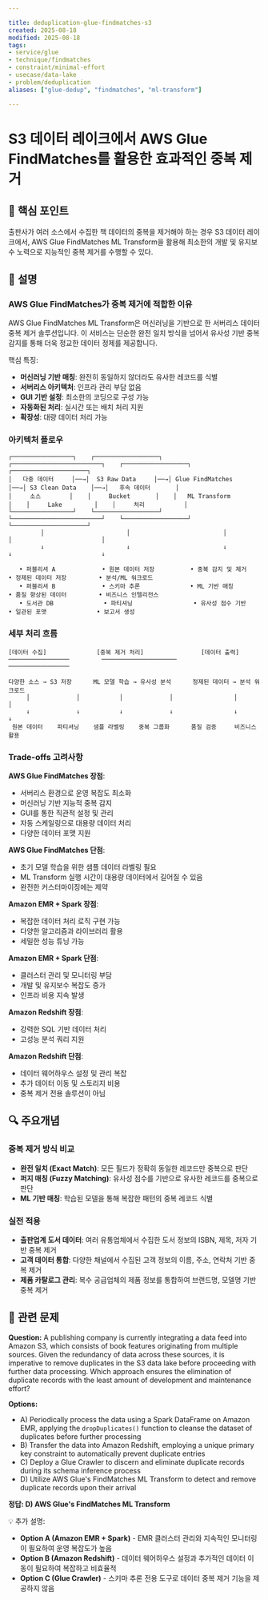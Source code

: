 ```yaml
---

title: deduplication-glue-findmatches-s3
created: 2025-08-18
modified: 2025-08-18
tags:
- service/glue
- technique/findmatches
- constraint/minimal-effort
- usecase/data-lake
- problem/deduplication
aliases: ["glue-dedup", "findmatches", "ml-transform"]

---
```


# S3 데이터 레이크에서 AWS Glue FindMatches를 활용한 효과적인 중복 제거

## 🎯 핵심 포인트

출판사가 여러 소스에서 수집한 책 데이터의 중복을 제거해야 하는 경우 S3 데이터 레이크에서, AWS Glue FindMatches ML Transform을 활용해 최소한의 개발 및 유지보수 노력으로 지능적인 중복 제거를 수행할 수 있다.

## 📝 설명

### AWS Glue FindMatches가 중복 제거에 적합한 이유

AWS Glue FindMatches ML Transform은 머신러닝을 기반으로 한 서버리스 데이터 중복 제거 솔루션입니다. 이 서비스는 단순한 완전 일치 방식을 넘어서 유사성 기반 중복 감지를 통해 더욱 정교한 데이터 정제를 제공합니다.

핵심 특징:
- **머신러닝 기반 매칭**: 완전히 동일하지 않더라도 유사한 레코드를 식별
- **서버리스 아키텍처**: 인프라 관리 부담 없음
- **GUI 기반 설정**: 최소한의 코딩으로 구성 가능
- **자동화된 처리**: 실시간 또는 배치 처리 지원
- **확장성**: 대량 데이터 처리 가능

### 아키텍처 플로우

```
┌─────────────────┐    ┌──────────────────┐    ┌─────────────────────────┐    ┌──────────────────┐    ┌─────────────────────┐
│   다중 데이터     │──→│  S3 Raw Data     │──→│ Glue FindMatches       │──→│ S3 Clean Data    │──→│   후속 데이터       │
│     소스        │    │     Bucket       │    │   ML Transform         │    │     Lake         │    │     처리           │
└─────────────────┘    └──────────────────┘    └─────────────────────────┘    └──────────────────┘    └─────────────────────┘
         │                       │                          │                           │                         │
         ↓                       ↓                          ↓                           ↓                         ↓

   • 퍼블리셔 A             • 원본 데이터 저장          • 중복 감지 및 제거          • 정제된 데이터 저장         • 분석/ML 워크로드
   • 퍼블리셔 B             • 스키마 추론              • ML 기반 매칭             • 품질 향상된 데이터         • 비즈니스 인텔리전스
   • 도서관 DB              • 파티셔닝                 • 유사성 점수 기반          • 일관된 포맷              • 보고서 생성
```

### 세부 처리 흐름

```
[데이터 수집]              [중복 제거 처리]                [데이터 출력]
─────────────────         ─────────────────────          ─────────────────

다양한 소스 → S3 저장      ML 모델 학습 → 유사성 분석      정제된 데이터 → 분석 워크로드
     │             │           │             │                 │            │
     ↓             ↓           ↓             ↓                 ↓            ↓
 원본 데이터    파티셔닝    샘플 라벨링    중복 그룹화      품질 검증     비즈니스 활용
```
### Trade-offs 고려사항

**AWS Glue FindMatches 장점**:
- 서버리스 환경으로 운영 복잡도 최소화
- 머신러닝 기반 지능적 중복 감지
- GUI를 통한 직관적 설정 및 관리
- 자동 스케일링으로 대용량 데이터 처리
- 다양한 데이터 포맷 지원

**AWS Glue FindMatches 단점**:
- 초기 모델 학습을 위한 샘플 데이터 라벨링 필요
- ML Transform 실행 시간이 대용량 데이터에서 길어질 수 있음
- 완전한 커스터마이징에는 제약

**Amazon EMR + Spark 장점**:
- 복잡한 데이터 처리 로직 구현 가능
- 다양한 알고리즘과 라이브러리 활용
- 세밀한 성능 튜닝 가능

**Amazon EMR + Spark 단점**:
- 클러스터 관리 및 모니터링 부담
- 개발 및 유지보수 복잡도 증가
- 인프라 비용 지속 발생

**Amazon Redshift 장점**:
- 강력한 SQL 기반 데이터 처리
- 고성능 분석 쿼리 지원

**Amazon Redshift 단점**:
- 데이터 웨어하우스 설정 및 관리 복잡
- 추가 데이터 이동 및 스토리지 비용
- 중복 제거 전용 솔루션이 아님

## 🔍 주요개념

### 중복 제거 방식 비교

- **완전 일치 (Exact Match)**: 모든 필드가 정확히 동일한 레코드만 중복으로 판단
- **퍼지 매칭 (Fuzzy Matching)**: 유사성 점수를 기반으로 유사한 레코드를 중복으로 판단
- **ML 기반 매칭**: 학습된 모델을 통해 복잡한 패턴의 중복 레코드 식별

### 실전 적용

- **출판업계 도서 데이터**: 여러 유통업체에서 수집한 도서 정보의 ISBN, 제목, 저자 기반 중복 제거
- **고객 데이터 통합**: 다양한 채널에서 수집된 고객 정보의 이름, 주소, 연락처 기반 중복 제거
- **제품 카탈로그 관리**: 복수 공급업체의 제품 정보를 통합하여 브랜드명, 모델명 기반 중복 제거

## 📝 관련 문제

**Question:** A publishing company is currently integrating a data feed into Amazon S3, which consists of book features originating from multiple sources. Given the redundancy of data across these sources, it is imperative to remove duplicates in the S3 data lake before proceeding with further data processing. Which approach ensures the elimination of duplicate records with the least amount of development and maintenance effort?

**Options:**

- A) Periodically process the data using a Spark DataFrame on Amazon EMR, applying the `dropDuplicates()` function to cleanse the dataset of duplicates before further processing
- B) Transfer the data into Amazon Redshift, employing a unique primary key constraint to automatically prevent duplicate entries
- C) Deploy a Glue Crawler to discern and eliminate duplicate records during its schema inference process
- D) Utilize AWS Glue's FindMatches ML Transform to detect and remove duplicate records upon their arrival

**정답: D) AWS Glue's FindMatches ML Transform**

💡 추가 설명:

- **Option A (Amazon EMR + Spark)** - EMR 클러스터 관리와 지속적인 모니터링이 필요하여 운영 복잡도가 높음
- **Option B (Amazon Redshift)** - 데이터 웨어하우스 설정과 추가적인 데이터 이동이 필요하여 복잡하고 비효율적
- **Option C (Glue Crawler)** - 스키마 추론 전용 도구로 데이터 중복 제거 기능을 제공하지 않음